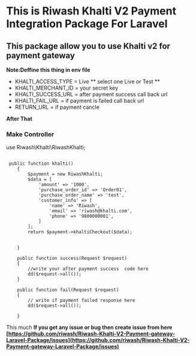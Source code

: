 # This is Riwash Khalti V2 Payment Integration Package For Laravel

## This package allow you to use Khalti v2 for payment gateway

**Note:Deffine this thing in env file**

-   KHALTI_ACCESS_TYPE = Live ** select one Live or Test **
-   KHALTI_MERCHANT_ID = your secret key
-   KHALTI_SUCCESS_URL = after payment success call back url
-   KHALTI_FAIL_URL = if payment is failed call back url
-   RETURN_URL = if payment cancle

**After That**

### Make Controller

use Riwash\Khalti\RiwashKhalti;

```

 public function khalti()
    {
        $payment = new RiwashKhalti;
        $data = [
            'amount' => '1000',
            'purchase_order_id' => 'Order01',
            'purchase_order_name' => 'test',
            'customer_info' => [
                'name' => 'Riwash',
                'email' => 'riwash@khalti.com',
                'phone' => '9800000001',
            ]
        ];
        return $payment->khaltiCheckout($data);


    }

    public function success(Request $request)
    {
        //write your after payment success  code here
        dd($request->all());
    }

    public function fail(Request $request)
    {
        // write if payment failed response here
        dd($request->all());

    }

```

This much
**If you get any issue or bug then create issue from here [https://github.com/riwash/Riwash-Khalti-V2-Payment-gateway-Laravel-Package/issues](https://github.com/riwash/Riwash-Khalti-V2-Payment-gateway-Laravel-Package/issues)**
